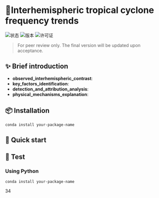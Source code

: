 # 📘Interhemispheric tropical cyclone frequency trends
![状态](https://img.shields.io/badge/status-Under_Review-yellow)
![版本](https://img.shields.io/badge/version-2025.10.11-blue)
![许可证](https://img.shields.io/badge/license-MIT-green)

> For peer review only. The final version will be updated upon acceptance.


## ✨ Brief introduction
- **observed_interhemispheric_contrast**:
- **key_factors_identification**:
- **detection_and_attribution_analysis**:
- **physical_mechanisms_explanation**: 


## 📦 Installation
```
conda install your-package-name
```


## 🚀 Quick start



## 🧪 Test


### Using Python

```
conda install your-package-name
```

34
